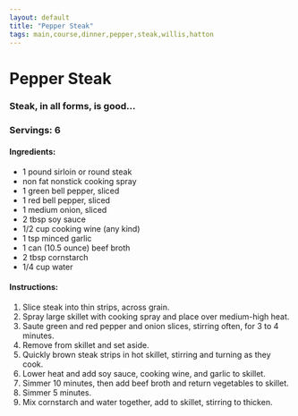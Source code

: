 ```yaml
---
layout: default
title: "Pepper Steak"
tags: main,course,dinner,pepper,steak,willis,hatton
---
```

# Pepper Steak

### Steak, in all forms, is good...

### Servings:  6
#### Ingredients:
- 1 pound sirloin or round steak
- non fat nonstick cooking spray
- 1 green bell pepper, sliced
- 1 red bell pepper, sliced
- 1 medium onion, sliced
- 2 tbsp soy sauce
- 1/2 cup cooking wine (any kind)
- 1 tsp minced garlic
- 1 can (10.5 ounce) beef broth
- 2 tbsp cornstarch
- 1/4 cup water

#### Instructions:
1. Slice steak into thin strips, across grain.
2. Spray large skillet with cooking spray and place over medium-high heat.
3. Saute green and red pepper and onion slices, stirring often, for 3 to 4 minutes.
4. Remove from skillet and set aside.
5. Quickly brown steak strips in hot skillet, stirring and turning as they cook.
6. Lower heat and add soy sauce, cooking wine, and garlic to skillet.
7. Simmer 10 minutes, then add beef broth and return vegetables to skillet.
8. Simmer 5 minutes.
9. Mix cornstarch and water together, add to skillet, stirring to thicken.

